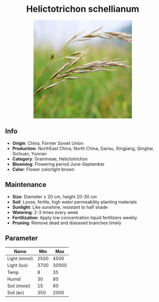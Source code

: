<h1 align='center'>Helictotrichon schellianum</h1>
<p align="center">
    <img 
        align='center'
        width='320'
        src="../images/helictotrichon schellianum.png" 
        alt='Helictotrichon schellianum' />
</p>

## Info

 - **Origin**: China, Former Soviet Union
 - **Production**: NorthEast China, North China, Gansu, Xingjiang, Qinghai, Sichuan, Yunnan
 - **Category**: Gramineae, Helictotrichon
 - **Blooming**: Flowering period June-September
 - **Color**: Flower colorlight brown

## Maintenance

 - **Size**: Diameter ≥ 20 cm, height 20-30 cm
 - **Soil**: Loose, fertile, high water permeability planting materials
 - **Sunlight**: Like sunshine, resistant to half shade
 - **Watering**: 2-3 times every week
 - **Fertilization**: Apply low concentration liquid fertilizers weekly
 - **Pruning**: Remove dead and diseased branches timely

## Parameter

| Name         | Min  | Max   |
|--------------|------|-------|
| Light (mmol) | 2500 | 4500  |
| Light (lux)  | 3700 | 30000 |
| Temp         | 8    | 35    |
| Humid        | 30   | 80    |
| Soil (moist) | 15   | 60    |
| Soil (ec)    | 350  | 2000  |